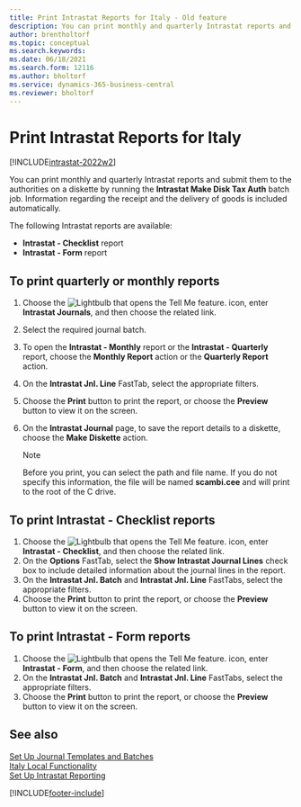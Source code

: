```yaml
---
title: Print Intrastat Reports for Italy - Old feature
description: You can print monthly and quarterly Intrastat reports and submit them to the authorities in the Italian version of Business Central.
author: brentholtorf
ms.topic: conceptual
ms.search.keywords:
ms.date: 06/18/2021
ms.search.form: 12116
ms.author: bholtorf
ms.service: dynamics-365-business-central
ms.reviewer: bholtorf
---
```

# Print Intrastat Reports for Italy

[!INCLUDE[intrastat-2022w2](../../includes/intrastat-2022w2.md)]

You can print monthly and quarterly Intrastat reports and submit them to the authorities on a diskette by running the **Intrastat Make Disk Tax Auth** batch job. Information regarding the receipt and the delivery of goods is included automatically.  

The following Intrastat reports are available:  

- **Intrastat - Checklist** report  
- **Intrastat - Form** report  

## To print quarterly or monthly reports  

1. Choose the ![Lightbulb that opens the Tell Me feature.](../../media/ui-search/search_small.png "Tell me what you want to do") icon, enter **Intrastat Journals**, and then choose the related link.  
2. Select the required journal batch.  
3. To open the **Intrastat - Monthly** report or the **Intrastat - Quarterly** report, choose the **Monthly Report** action or the **Quarterly Report** action.  
4. On the **Intrastat Jnl. Line** FastTab, select the appropriate filters.  
5. Choose the **Print** button to print the report, or choose the **Preview** button to view it on the screen.  
6. On the **Intrastat Journal** page, to save the report details to a diskette, choose the **Make Diskette** action.  

    > [!NOTE]  
    >  Before you print, you can select the path and file name. If you do not specify this information, the file will be named **scambi.cee** and will print to the root of the C drive.  

## To print Intrastat - Checklist reports  

1. Choose the ![Lightbulb that opens the Tell Me feature.](../../media/ui-search/search_small.png "Tell me what you want to do") icon, enter **Intrastat - Checklist**, and then choose the related link.  
2. On the **Options** FastTab, select the **Show Intrastat Journal Lines** check box to include detailed information about the journal lines in the report.  
3. On the **Intrastat Jnl. Batch** and **Intrastat Jnl. Line** FastTabs, select the appropriate filters.  
4. Choose the **Print** button to print the report, or choose the **Preview** button to view it on the screen.  

## To print Intrastat - Form reports  

1. Choose the ![Lightbulb that opens the Tell Me feature.](../../media/ui-search/search_small.png "Tell me what you want to do") icon, enter **Intrastat - Form**, and then choose the related link.  
2. On the **Intrastat Jnl. Batch** and **Intrastat Jnl. Line** FastTabs, select the appropriate filters.  
3. Choose the **Print** button to print the report, or choose the **Preview** button to view it on the screen.  

## See also

[Set Up Journal Templates and Batches](how-to-set-up-journal-templates-and-batches.md)  
[Italy Local Functionality](italy-local-functionality.md)  
[Set Up Intrastat Reporting](../../finance-how-setup-report-intrastat.md)  

[!INCLUDE[footer-include](../../includes/footer-banner.md)]
